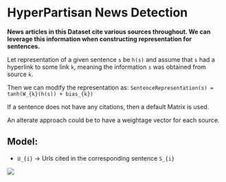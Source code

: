 # HyperPartisan News Detection

**News articles in this Dataset cite various sources throughout. We can leverage this information when constructing representation for sentences.**

Let representation of a given sentence `s` be `h(s)` and assume that `s` had a hyperlink to some link `k`, meaning the information `s` was obtained from source `k`. 

Then we can modify the representation as:
`SentenceRepresentation(s) = tanh(W_{k}(h(s)) + bias_{k})`

If a sentence does not have any citations, then a default Matrix is used.

An alterate approach could be to have a weightage vector for each source.

## Model:
* `U_{i}` -> Urls cited in the corresponding sentence `S_{i}`
<img src='https://raw.githubusercontent.com/ramkishore07s/SemEval-19-HyperPartisan-News-Detection/master/CredVectorModel/model.png?token=AUR6a4c_GTLwfICDa1SD_cyY5EUapv44ks5b2wGNwA%3D%3D'/>
